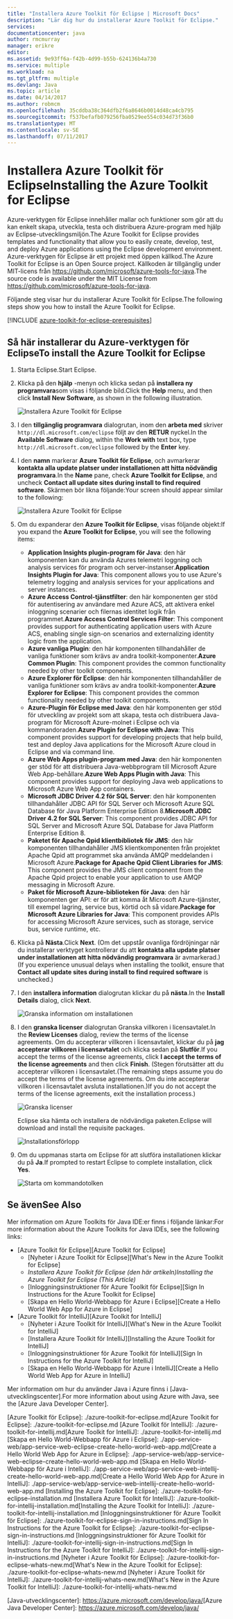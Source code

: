 ```yaml
---
title: "Installera Azure Toolkit för Eclipse | Microsoft Docs"
description: "Lär dig hur du installerar Azure Toolkit för Eclipse."
services: 
documentationcenter: java
author: rmcmurray
manager: erikre
editor: 
ms.assetid: 9e93ff6a-f42b-4d99-b55b-624136b4a730
ms.service: multiple
ms.workload: na
ms.tgt_pltfrm: multiple
ms.devlang: Java
ms.topic: article
ms.date: 04/14/2017
ms.author: robmcm
ms.openlocfilehash: 35cddba38c364dfb2f6a8646b0014d48ca4cb795
ms.sourcegitcommit: f537befafb079256fba0529ee554c034d73f36b0
ms.translationtype: MT
ms.contentlocale: sv-SE
ms.lasthandoff: 07/11/2017
---
```

# <a name="installing-the-azure-toolkit-for-eclipse"></a><span data-ttu-id="8c1d7-103">Installera Azure Toolkit för Eclipse</span><span class="sxs-lookup"><span data-stu-id="8c1d7-103">Installing the Azure Toolkit for Eclipse</span></span>
<span data-ttu-id="8c1d7-104">Azure-verktygen för Eclipse innehåller mallar och funktioner som gör att du kan enkelt skapa, utveckla, testa och distribuera Azure-program med hjälp av Eclipse-utvecklingsmiljön.</span><span class="sxs-lookup"><span data-stu-id="8c1d7-104">The Azure Toolkit for Eclipse provides templates and functionality that allow you to easily create, develop, test, and deploy Azure applications using the Eclipse development environment.</span></span> <span data-ttu-id="8c1d7-105">Azure-verktygen för Eclipse är ett projekt med öppen källkod.</span><span class="sxs-lookup"><span data-stu-id="8c1d7-105">The Azure Toolkit for Eclipse is an Open Source project.</span></span> <span data-ttu-id="8c1d7-106">Källkoden är tillgänglig under MIT-licens från <https://github.com/microsoft/azure-tools-for-java>.</span><span class="sxs-lookup"><span data-stu-id="8c1d7-106">The source code is available under the MIT License from <https://github.com/microsoft/azure-tools-for-java>.</span></span>

<span data-ttu-id="8c1d7-107">Följande steg visar hur du installerar Azure Toolkit för Eclipse.</span><span class="sxs-lookup"><span data-stu-id="8c1d7-107">The following steps show you how to install the Azure Toolkit for Eclipse.</span></span>

[!INCLUDE [azure-toolkit-for-eclipse-prerequisites](../includes/azure-toolkit-for-eclipse-prerequisites.md)]

## <a name="to-install-the-azure-toolkit-for-eclipse"></a><span data-ttu-id="8c1d7-108">Så här installerar du Azure-verktygen för Eclipse</span><span class="sxs-lookup"><span data-stu-id="8c1d7-108">To install the Azure Toolkit for Eclipse</span></span>
1. <span data-ttu-id="8c1d7-109">Starta Eclipse.</span><span class="sxs-lookup"><span data-stu-id="8c1d7-109">Start Eclipse.</span></span>
2. <span data-ttu-id="8c1d7-110">Klicka på den **hjälp** -menyn och klicka sedan på **installera ny programvara**som visas i följande bild.</span><span class="sxs-lookup"><span data-stu-id="8c1d7-110">Click the **Help** menu, and then click **Install New Software**, as shown in the following illustration.</span></span>
   
    ![Installera Azure Toolkit för Eclipse][01]
3. <span data-ttu-id="8c1d7-112">I den **tillgänglig programvara** dialogrutan, inom den **arbeta med** skriver `http://dl.microsoft.com/eclipse` följt av den **RETUR** nyckel.</span><span class="sxs-lookup"><span data-stu-id="8c1d7-112">In the **Available Software** dialog, within the **Work with** text box, type `http://dl.microsoft.com/eclipse` followed by the **Enter** key.</span></span>
4. <span data-ttu-id="8c1d7-113">I den **namn** markerar **Azure Toolkit för Eclipse**, och avmarkerar **kontakta alla update platser under installationen att hitta nödvändig programvara**.</span><span class="sxs-lookup"><span data-stu-id="8c1d7-113">In the **Name** pane, check **Azure Toolkit for Eclipse**, and uncheck **Contact all update sites during install to find required software**.</span></span> <span data-ttu-id="8c1d7-114">Skärmen bör likna följande:</span><span class="sxs-lookup"><span data-stu-id="8c1d7-114">Your screen should appear similar to the following:</span></span>
   
    ![Installera Azure Toolkit för Eclipse][02]
5. <span data-ttu-id="8c1d7-116">Om du expanderar den **Azure Toolkit för Eclipse**, visas följande objekt:</span><span class="sxs-lookup"><span data-stu-id="8c1d7-116">If you expand the **Azure Toolkit for Eclipse**, you will see the following items:</span></span>
   
   * <span data-ttu-id="8c1d7-117">**Application Insights plugin-program för Java**: den här komponenten kan du använda Azures telemetri loggning och analysis services för program och server-instanser.</span><span class="sxs-lookup"><span data-stu-id="8c1d7-117">**Application Insights Plugin for Java**: This component allows you to use Azure's telemetry logging and analysis services for your applications and server instances.</span></span>
   * <span data-ttu-id="8c1d7-118">**Azure Access Control-tjänstfilter**: den här komponenten ger stöd för autentisering av användare med Azure ACS, att aktivera enkel inloggning scenarier och filernas identitet logik från programmet.</span><span class="sxs-lookup"><span data-stu-id="8c1d7-118">**Azure Access Control Services Filter**: This component provides support for authenticating application users with Azure ACS, enabling single sign-on scenarios and externalizing identity logic from the application.</span></span>
   * <span data-ttu-id="8c1d7-119">**Azure vanliga Plugin**: den här komponenten tillhandahåller de vanliga funktioner som krävs av andra toolkit-komponenter.</span><span class="sxs-lookup"><span data-stu-id="8c1d7-119">**Azure Common Plugin**: This component provides the common functionality needed by other toolkit components.</span></span>
   * <span data-ttu-id="8c1d7-120">**Azure Explorer för Eclipse**: den här komponenten tillhandahåller de vanliga funktioner som krävs av andra toolkit-komponenter.</span><span class="sxs-lookup"><span data-stu-id="8c1d7-120">**Azure Explorer for Eclipse**: This component provides the common functionality needed by other toolkit components.</span></span>
   * <span data-ttu-id="8c1d7-121">**Azure-Plugin för Eclipse med Java**: den här komponenten ger stöd för utveckling av projekt som att skapa, testa och distribuera Java-program för Microsoft Azure-molnet i Eclipse och via kommandoraden.</span><span class="sxs-lookup"><span data-stu-id="8c1d7-121">**Azure Plugin for Eclipse with Java**: This component provides support for developing projects that help build, test and deploy Java applications for the Microsoft Azure cloud in Eclipse and via command line.</span></span>
   * <span data-ttu-id="8c1d7-122">**Azure Web Apps plugin-program med Java**: den här komponenten ger stöd för att distribuera Java-webbprogram till Microsoft Azure Web App-behållare.</span><span class="sxs-lookup"><span data-stu-id="8c1d7-122">**Azure Web Apps Plugin with Java**: This component provides support for deploying Java web applications to Microsoft Azure Web App containers.</span></span>
   * <span data-ttu-id="8c1d7-123">**Microsoft JDBC Driver 4.2 för SQL Server**: den här komponenten tillhandahåller JDBC API för SQL Server och Microsoft Azure SQL Database för Java Platform Enterprise Edition 8.</span><span class="sxs-lookup"><span data-stu-id="8c1d7-123">**Microsoft JDBC Driver 4.2 for SQL Server**: This component provides JDBC API for SQL Server and Microsoft Azure SQL Database for Java Platform Enterprise Edition 8.</span></span>
   * <span data-ttu-id="8c1d7-124">**Paketet för Apache Qpid klientbibliotek för JMS**: den här komponenten tillhandahåller JMS klientkomponenten från projektet Apache Qpid att programmet ska använda AMQP meddelanden i Microsoft Azure.</span><span class="sxs-lookup"><span data-stu-id="8c1d7-124">**Package for Apache Qpid Client Libraries for JMS**: This component provides the JMS client component from the Apache Qpid project to enable your application to use AMQP messaging in Microsoft Azure.</span></span>
   * <span data-ttu-id="8c1d7-125">**Paket för Microsoft Azure-biblioteken för Java**: den här komponenten ger API: er för att komma åt Microsoft Azure-tjänster, till exempel lagring, service bus, körtid och så vidare.</span><span class="sxs-lookup"><span data-stu-id="8c1d7-125">**Package for Microsoft Azure Libraries for Java**: This component provides APIs for accessing Microsoft Azure services, such as storage, service bus, service runtime, etc.</span></span>
6. <span data-ttu-id="8c1d7-126">Klicka på **Nästa**.</span><span class="sxs-lookup"><span data-stu-id="8c1d7-126">Click **Next**.</span></span> <span data-ttu-id="8c1d7-127">(Om det uppstår ovanliga fördröjningar när du installerar verktyget kontrollerar du att **kontakta alla update platser under installationen att hitta nödvändig programvara** är avmarkerad.)</span><span class="sxs-lookup"><span data-stu-id="8c1d7-127">(If you experience unusual delays when installing the toolkit, ensure that **Contact all update sites during install to find required software** is unchecked.)</span></span>
7. <span data-ttu-id="8c1d7-128">I den **installera information** dialogrutan klickar du på **nästa**.</span><span class="sxs-lookup"><span data-stu-id="8c1d7-128">In the **Install Details** dialog, click **Next**.</span></span>
   
    ![Granska information om installationen][03]
8. <span data-ttu-id="8c1d7-130">I den **granska licenser** dialogrutan Granska villkoren i licensavtalet.</span><span class="sxs-lookup"><span data-stu-id="8c1d7-130">In the **Review Licenses** dialog, review the terms of the license agreements.</span></span> <span data-ttu-id="8c1d7-131">Om du accepterar villkoren i licensavtalet, klickar du på **jag accepterar villkoren i licensavtalet** och klicka sedan på **Slutför**.</span><span class="sxs-lookup"><span data-stu-id="8c1d7-131">If you accept the terms of the license agreements, click **I accept the terms of the license agreements** and then click **Finish**.</span></span> <span data-ttu-id="8c1d7-132">(Stegen förutsätter att du accepterar villkoren i licensavtalet.</span><span class="sxs-lookup"><span data-stu-id="8c1d7-132">(The remaining steps assume you do accept the terms of the license agreements.</span></span> <span data-ttu-id="8c1d7-133">Om du inte accepterar villkoren i licensavtalet avsluta installationen.)</span><span class="sxs-lookup"><span data-stu-id="8c1d7-133">If you do not accept the terms of the license agreements, exit the installation process.)</span></span>
   
    ![Granska licenser][04]
   
    <span data-ttu-id="8c1d7-135">Eclipse ska hämta och installera de nödvändiga paketen.</span><span class="sxs-lookup"><span data-stu-id="8c1d7-135">Eclipse will download and install the requisite packages.</span></span>
   
    ![Installationsförlopp][05]
9. <span data-ttu-id="8c1d7-137">Om du uppmanas starta om Eclipse för att slutföra installationen klickar du på **Ja**.</span><span class="sxs-lookup"><span data-stu-id="8c1d7-137">If prompted to restart Eclipse to complete installation, click **Yes**.</span></span>
   
    ![Starta om kommandotolken][06]

## <a name="see-also"></a><span data-ttu-id="8c1d7-139">Se även</span><span class="sxs-lookup"><span data-stu-id="8c1d7-139">See Also</span></span>
<span data-ttu-id="8c1d7-140">Mer information om Azure Toolkits för Java IDE:er finns i följande länkar:</span><span class="sxs-lookup"><span data-stu-id="8c1d7-140">For more information about the Azure Toolkits for Java IDEs, see the following links:</span></span>

* <span data-ttu-id="8c1d7-141">[Azure Toolkit för Eclipse]</span><span class="sxs-lookup"><span data-stu-id="8c1d7-141">[Azure Toolkit for Eclipse]</span></span>
  * <span data-ttu-id="8c1d7-142">[Nyheter i Azure Toolkit för Eclipse]</span><span class="sxs-lookup"><span data-stu-id="8c1d7-142">[What's New in the Azure Toolkit for Eclipse]</span></span>
  * <span data-ttu-id="8c1d7-143">*Installera Azure Toolkit för Eclipse (den här artikeln)*</span><span class="sxs-lookup"><span data-stu-id="8c1d7-143">*Installing the Azure Toolkit for Eclipse (This Article)*</span></span>
  * <span data-ttu-id="8c1d7-144">[Inloggningsinstruktioner för Azure Toolkit för Eclipse]</span><span class="sxs-lookup"><span data-stu-id="8c1d7-144">[Sign In Instructions for the Azure Toolkit for Eclipse]</span></span>
  * <span data-ttu-id="8c1d7-145">[Skapa en Hello World-Webbapp för Azure i Eclipse]</span><span class="sxs-lookup"><span data-stu-id="8c1d7-145">[Create a Hello World Web App for Azure in Eclipse]</span></span>
* <span data-ttu-id="8c1d7-146">[Azure Toolkit för IntelliJ]</span><span class="sxs-lookup"><span data-stu-id="8c1d7-146">[Azure Toolkit for IntelliJ]</span></span>
  * <span data-ttu-id="8c1d7-147">[Nyheter i Azure Toolkit för IntelliJ]</span><span class="sxs-lookup"><span data-stu-id="8c1d7-147">[What's New in the Azure Toolkit for IntelliJ]</span></span>
  * <span data-ttu-id="8c1d7-148">[Installera Azure Toolkit för IntelliJ]</span><span class="sxs-lookup"><span data-stu-id="8c1d7-148">[Installing the Azure Toolkit for IntelliJ]</span></span>
  * <span data-ttu-id="8c1d7-149">[Inloggningsinstruktioner för Azure Toolkit för IntelliJ]</span><span class="sxs-lookup"><span data-stu-id="8c1d7-149">[Sign In Instructions for the Azure Toolkit for IntelliJ]</span></span>
  * <span data-ttu-id="8c1d7-150">[Skapa en Hello World-Webbapp för Azure i IntelliJ]</span><span class="sxs-lookup"><span data-stu-id="8c1d7-150">[Create a Hello World Web App for Azure in IntelliJ]</span></span>

<span data-ttu-id="8c1d7-151">Mer information om hur du använder Java i Azure finns i [Java-utvecklingscenter].</span><span class="sxs-lookup"><span data-stu-id="8c1d7-151">For more information about using Azure with Java, see the [Azure Java Developer Center].</span></span>

<!-- URL List -->

<span data-ttu-id="8c1d7-152">[Azure Toolkit för Eclipse]: ./azure-toolkit-for-eclipse.md</span><span class="sxs-lookup"><span data-stu-id="8c1d7-152">[Azure Toolkit for Eclipse]: ./azure-toolkit-for-eclipse.md</span></span>
<span data-ttu-id="8c1d7-153">[Azure Toolkit för IntelliJ]: ./azure-toolkit-for-intellij.md</span><span class="sxs-lookup"><span data-stu-id="8c1d7-153">[Azure Toolkit for IntelliJ]: ./azure-toolkit-for-intellij.md</span></span>
<span data-ttu-id="8c1d7-154">[Skapa en Hello World-Webbapp för Azure i Eclipse]: ./app-service-web/app-service-web-eclipse-create-hello-world-web-app.md</span><span class="sxs-lookup"><span data-stu-id="8c1d7-154">[Create a Hello World Web App for Azure in Eclipse]: ./app-service-web/app-service-web-eclipse-create-hello-world-web-app.md</span></span>
<span data-ttu-id="8c1d7-155">[Skapa en Hello World-Webbapp för Azure i IntelliJ]: ./app-service-web/app-service-web-intellij-create-hello-world-web-app.md</span><span class="sxs-lookup"><span data-stu-id="8c1d7-155">[Create a Hello World Web App for Azure in IntelliJ]: ./app-service-web/app-service-web-intellij-create-hello-world-web-app.md</span></span>
[Installing the Azure Toolkit for Eclipse]: ./azure-toolkit-for-eclipse-installation.md
<span data-ttu-id="8c1d7-156">[Installera Azure Toolkit för IntelliJ]: ./azure-toolkit-for-intellij-installation.md</span><span class="sxs-lookup"><span data-stu-id="8c1d7-156">[Installing the Azure Toolkit for IntelliJ]: ./azure-toolkit-for-intellij-installation.md</span></span>
<span data-ttu-id="8c1d7-157">[Inloggningsinstruktioner för Azure Toolkit för Eclipse]: ./azure-toolkit-for-eclipse-sign-in-instructions.md</span><span class="sxs-lookup"><span data-stu-id="8c1d7-157">[Sign In Instructions for the Azure Toolkit for Eclipse]: ./azure-toolkit-for-eclipse-sign-in-instructions.md</span></span>
<span data-ttu-id="8c1d7-158">[Inloggningsinstruktioner för Azure Toolkit för IntelliJ]: ./azure-toolkit-for-intellij-sign-in-instructions.md</span><span class="sxs-lookup"><span data-stu-id="8c1d7-158">[Sign In Instructions for the Azure Toolkit for IntelliJ]: ./azure-toolkit-for-intellij-sign-in-instructions.md</span></span>
<span data-ttu-id="8c1d7-159">[Nyheter i Azure Toolkit för Eclipse]: ./azure-toolkit-for-eclipse-whats-new.md</span><span class="sxs-lookup"><span data-stu-id="8c1d7-159">[What's New in the Azure Toolkit for Eclipse]: ./azure-toolkit-for-eclipse-whats-new.md</span></span>
<span data-ttu-id="8c1d7-160">[Nyheter i Azure Toolkit för IntelliJ]: ./azure-toolkit-for-intellij-whats-new.md</span><span class="sxs-lookup"><span data-stu-id="8c1d7-160">[What's New in the Azure Toolkit for IntelliJ]: ./azure-toolkit-for-intellij-whats-new.md</span></span>

<span data-ttu-id="8c1d7-161">[Java-utvecklingscenter]: https://azure.microsoft.com/develop/java/</span><span class="sxs-lookup"><span data-stu-id="8c1d7-161">[Azure Java Developer Center]: https://azure.microsoft.com/develop/java/</span></span>

<!-- IMG List -->

[01]: ./media/azure-toolkit-for-eclipse-installation/eclipse-installation-01.png
[02]: ./media/azure-toolkit-for-eclipse-installation/eclipse-installation-02.png
[03]: ./media/azure-toolkit-for-eclipse-installation/eclipse-installation-03.png
[04]: ./media/azure-toolkit-for-eclipse-installation/eclipse-installation-04.png
[05]: ./media/azure-toolkit-for-eclipse-installation/eclipse-installation-05.png
[06]: ./media/azure-toolkit-for-eclipse-installation/eclipse-installation-06.png

<!-- Legacy MSDN URL = https://msdn.microsoft.com/library/azure/hh690946.aspx -->
